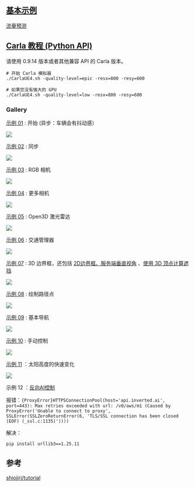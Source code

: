 ## [基本示例](examples.md)

[流量预测](tuto_G_traffic_prediction.md)


## [Carla 教程 (Python API)](https://github.com/wuhanstudio/carla-tutorial)

请使用 0.9.14 版本或者其他兼容 API 的 Carla 版本。

```
# 开始 Carla 模拟器
./CarlaUE4.sh -quality-level=epic -resx=800 -resy=600

# 如果您没有强大的 GPU
./CarlaUE4.sh -quality-level=low -resx=800 -resy=600
```

### Gallery

[示例 01](https://github.com/OpenHUTB/doc/blob/master/src/tutorial/01_get_started.py) : 开始 (异步：车辆会有抖动感）

![](img/tuto_E_gallery/01_get_started.gif)

[示例 02](https://github.com/OpenHUTB/doc/blob/master/src/tutorial/02_sync_mode.py) : 同步

![](img/tuto_E_gallery/02_sync_mode.gif)

[示例 03](https://github.com/OpenHUTB/doc/blob/master/src/tutorial/03_RGB_camera.py) : RGB 相机

![](img/tuto_E_gallery/03_RGB_camera.gif)

[示例 04](https://github.com/OpenHUTB/doc/blob/master/src/tutorial/04_more_cameras.py) : 更多相机

![](img/tuto_E_gallery/04_more_cameras.gif)

[示例 05](https://github.com/OpenHUTB/doc/blob/master/src/tutorial/05_open3d_lidar.py) : Open3D 激光雷达

![](img/tuto_E_gallery/05_open3d_lidar.gif)

[示例 06](https://github.com/OpenHUTB/doc/blob/master/src/tutorial/06_trafic_manager.py) : 交通管理器

![](img/tuto_E_gallery/06_traffic_manager.gif)

[示例 07](https://github.com/OpenHUTB/doc/blob/master/src/tutorial/07_3d_bounding_boxes.py) : 3D 边界框，还包括 [2D边界框、服务端垂直视角](https://github.com/OpenHUTB/doc/blob/master/src/tutorial/07_2d_bounding_boxes.py) 、[使用 3D 顶点计算遮挡](https://github.com/OpenHUTB/doc/blob/master/src/tutorial/07_2d_bounding_boxes_occlusion.py)

![](img/tuto_E_gallery/07_3d_bounding_boxes.gif)

[示例 08](https://github.com/OpenHUTB/doc/blob/master/src/tutorial/08_draw_waypoints.py) : 绘制路径点

![](img/tuto_E_gallery/08_draw_waypoints.gif)

[示例 09](https://github.com/OpenHUTB/doc/blob/master/src/tutorial/09_basic_navigation.py) : 基本导航

![](img/tuto_E_gallery/09_basic_navigation.gif)

[示例 10](https://github.com/OpenHUTB/doc/blob/master/src/tutorial/10_manual_control.py) : 手动控制

![](img/tuto_E_gallery/10_manual_control.gif)

[示例 11](https://github.com/OpenHUTB/doc/blob/master/src/examples/dynamic_weather.py) ：太阳高度的快速变化

![](img/tuto_E_gallery/11_sun_position.png)

示例 12 ：[反向AI控制](../src/examples/invertedai_traffic_ue5.py)

报错：`{ProxyError}HTTPSConnectionPool(host='api.inverted.ai', port=443): Max retries exceeded with url: /v0/aws/m1 (Caused by ProxyError('Unable to connect to proxy', SSLError(SSLZeroReturnError(6, 'TLS/SSL connection has been closed (EOF) (_ssl.c:1135)'))))`

解决：
```shell
pip install urllib3==1.25.11
```

## 参考

[shiojiri/tutorial](https://github.com/kodama3008/shiojiri/tree/main/tutorial)
